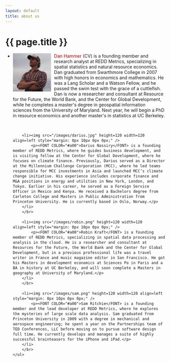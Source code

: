 ```yaml
---
layout: default
title: about us
---
```


{{ page.title }}
================
<div id="person">
	<ul class="person">
		<li><img src="/images/dan.png" height=120 width=120 align=left style="margin: 0px 10px 0px 0px;" /> 
			<p><FONT COLOR="#a00">Dan Hammer</FONT> (<a style="text-decoration:none" href="http://dl.dropbox.com/u/5365589/hammer-cv.pdf">CV</a>) is a founding member and research analyst at REDD Metrics, specializing in spatial statistics and natural resource economics.  Dan graduated from Swarthmore College in 2007 with high honors in economics and mathematics. He was a Lang Scholar and a Watson Fellow, and he passed the swim test with the grace of a cuttlefish.  Dan is now a researcher and consultant at Resource for the Future, the World Bank, and the Center for Global Development, while he completes a master's degree in geospatial information sciences from the University of Maryland.  Next year, he will begin a PhD in resource economics and another master's in statistics at UC Berkeley. </p>
		</li> 
		</br>
		
		<li><img src="/images/darius.jpg" height=120 width=120 align=left style="margin: 0px 10px 0px 0px;" /> 
			<p><FONT COLOR="#a00">Darius Nassiry</FONT> is a founding member of REDD Metrics, where he guides business development, and is visiting fellow at the Center for Global Development, where he focuses on climate finance. Previously, Darius served as a Director at the Millennium Challenge Corporation (MCC), where he led teams responsible for MCC investments in Asia and launched MCC’s climate change initiative. His experience includes corporate finance and M&A positions in energy and utilities in New York, London, and Tokyo. Earlier in his career, he served as a Foreign Service Officer in Mexico and Kenya. He received a Bachelors degree from Carleton College and Masters in Public Administration from Princeton University. He is currently based in Oslo, Norway.</p>
		</li> 
		</br>
		
		<li><img src="/images/robin.png" height=120 width=120 align=left style="margin: 0px 10px 0px 0px;" /> 
			<p><FONT COLOR="#a00">Robin Kraft</FONT> is a founding member of REDD Metrics, specializing in spatial data processing and analysis in the cloud. He is a researcher and consultant at Resources for the Future, the World Bank and the Center for Global Development, but in a previous professional life was a travel writer in France and music magazine editor in San Francisco. He got his Masters in development economics at Sciences Po in Paris and a BA in history at UC Berkeley, and will soon complete a Masters in geography at University of Maryland.</p>
		</li> 
		</br>
		
		<li><img src="/images/sam.png" height=120 width=120 align=left style="margin: 0px 10px 0px 0px;" /> 
			<p><FONT COLOR="#a00">Sam Ritchie</FONT> is a founding member and the lead developer at REDD Metrics, where he explores the mysteries of large scale data analysis. Sam graduated from Princeton University in 2009 with a degree in mechanical and aerospace engineering; he spent a year on the Partnerships team of TED Conferences, LLC before moving on to pursue software design full time. He currently develops and manages a suite of highly successful brainteasers for the iPhone and iPad.</p>
		</li> 
		</br>
	</ul>
</div>

